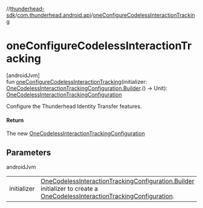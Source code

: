 //[thunderhead-sdk](../../index.md)/[com.thunderhead.android.api](index.md)/[oneConfigureCodelessInteractionTracking](one-configure-codeless-interaction-tracking.md)

# oneConfigureCodelessInteractionTracking

[androidJvm]\
fun [oneConfigureCodelessInteractionTracking](one-configure-codeless-interaction-tracking.md)(initializer: [OneCodelessInteractionTrackingConfiguration.Builder](../com.thunderhead.android.api.codeless/-one-codeless-interaction-tracking-configuration/-builder/index.md).() -> Unit): [OneCodelessInteractionTrackingConfiguration](../com.thunderhead.android.api.codeless/-one-codeless-interaction-tracking-configuration/index.md)

Configure the Thunderhead Identity Transfer features.

#### Return

The new [OneCodelessInteractionTrackingConfiguration](../com.thunderhead.android.api.codeless/-one-codeless-interaction-tracking-configuration/index.md)

## Parameters

androidJvm

| | |
|---|---|
| initializer | [OneCodelessInteractionTrackingConfiguration.Builder](../com.thunderhead.android.api.codeless/-one-codeless-interaction-tracking-configuration/-builder/index.md) initializer to create a [OneCodelessInteractionTrackingConfiguration](../com.thunderhead.android.api.codeless/-one-codeless-interaction-tracking-configuration/index.md). |
